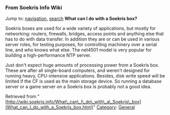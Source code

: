 
### From Soekris Info Wiki



Jump to: [navigation](What_can_I_do_with_a_Soekris_box.html#column-one), [search](What_can_I_do_with_a_Soekris_box.html#searchInput) 
**What can I do with a Soekris box?**


Soekris boxes are used for a wide variety of applications, but mostly for networking: routers, firewalls, bridges, access points and anything else that has to do with data transfer. In addition they are or can be used in various server roles, for testing purposes, for controlling machinery over a serial line, and who knows what else. The net4501 model is very popular for building a high-performance NTP server.


Just don't expect huge amounts of processing power from a Soekris box. These are after all single-board computers, and weren't designed for running heavy, CPU-intensive applications. Besides, disk write speed will be limited if the CF is used as the main storage device. So running a database server or a game server on a Soekris box is probably not a good idea.





Retrieved from "[http://wiki.soekris.info/What\_can\_I\_do\_with\_a\_Soekris\_box](What_can_I_do_with_a_Soekris_box.html)"
[Category](https://web.archive.org/web/20180610231740/http://wiki.soekris.info/Special:Categories "Special:Categories"): [General](https://web.archive.org/web/20180610231740/http://wiki.soekris.info/Category:General "Category:General")

 


